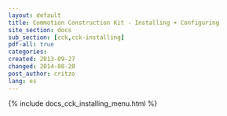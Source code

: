 ```yaml
---
layout: default
title: Commotion Construction Kit - Installing + Configuring
site_section: docs
sub_section: [cck,cck-installing]
pdf-all: true
categories: 
created: 2013-09-27
changed: 2014-08-20
post_author: critzo
lang: es
---
```

<div class="cck-section-page">
{% include docs_cck_installing_menu.html %}
</div>
 
